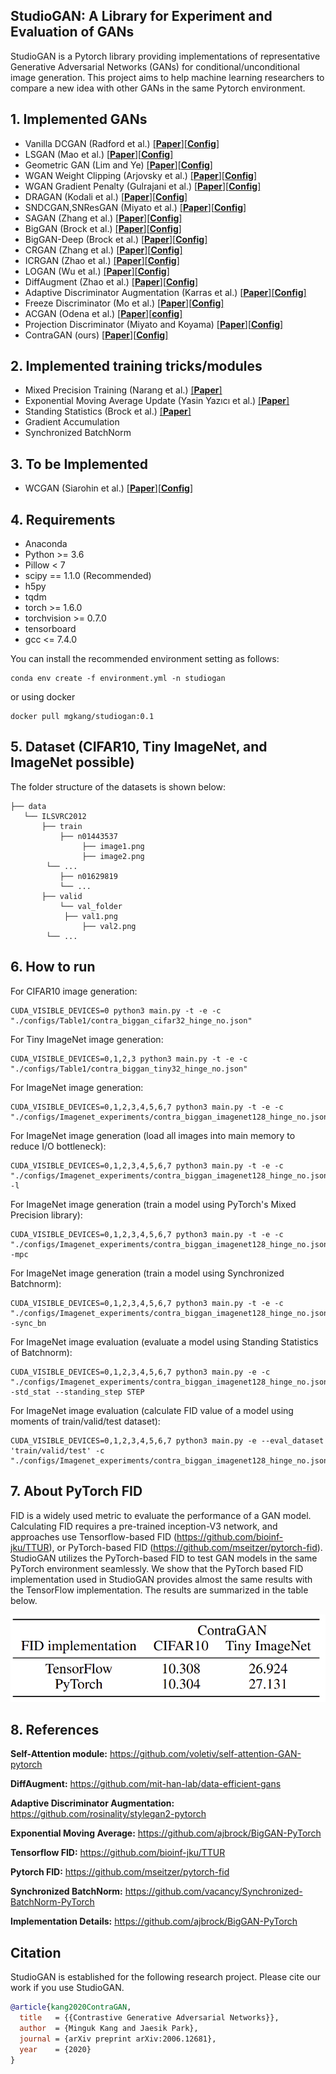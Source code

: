 ## StudioGAN: A Library for Experiment and Evaluation of GANs

StudioGAN is a Pytorch library providing implementations of representative Generative Adversarial Networks (GANs) for conditional/unconditional image generation. This project aims to help machine learning researchers to compare a new idea with other GANs in the same Pytorch environment.

## 1. Implemented GANs

* Vanilla DCGAN (Radford et al.) [[**Paper**]](https://arxiv.org/abs/1511.06434)[[**Config**]]()
* LSGAN (Mao et al.) [[**Paper**]](https://arxiv.org/abs/1611.04076)[[**Config**]]()
* Geometric GAN (Lim and Ye) [[**Paper**]](https://arxiv.org/abs/1705.02894)[[**Config**]]()
* WGAN Weight Clipping (Arjovsky et al.) [[**Paper**]](https://arxiv.org/abs/1701.07875)[[**Config**]]()
* WGAN Gradient Penalty (Gulrajani et al.) [[**Paper**]](https://arxiv.org/abs/1704.00028)[[**Config**]]()
* DRAGAN (Kodali et al.) [[**Paper**]](https://arxiv.org/abs/1705.07215)[[**Config**]]()
* SNDCGAN,SNResGAN (Miyato et al.) [[**Paper**]](https://arxiv.org/abs/1802.05957)[[**Config**]]()
* SAGAN (Zhang et al.) [[**Paper**]](https://arxiv.org/abs/1805.08318)[[**Config**]]()
* BigGAN (Brock et al.) [[**Paper**]](https://arxiv.org/abs/1809.11096)[[**Config**]]()
* BigGAN-Deep (Brock et al.) [[**Paper**]](https://arxiv.org/abs/1809.11096)[[**Config**]]()
* CRGAN (Zhang et al.) [[**Paper**]](https://arxiv.org/abs/1910.12027)[[**Config**]]()
* ICRGAN (Zhao et al.) [[**Paper**]](https://arxiv.org/abs/2002.04724)[[**Config**]]()
* LOGAN (Wu et al.) [[**Paper**]](https://arxiv.org/abs/1912.00953)[[**Config**]]()
* DiffAugment (Zhao et al.) [[**Paper**]](https://arxiv.org/abs/2006.10738)[[**Config**]]()
* Adaptive Discriminator Augmentation (Karras et al.) [[**Paper**]](https://arxiv.org/abs/2006.06676)[[**Config**]]()
* Freeze Discriminator (Mo et al.) [[**Paper**]](https://arxiv.org/abs/2002.10964)[[**Config**]]()
* ACGAN (Odena et al.) [[**Paper**]](https://arxiv.org/abs/1610.09585)[[**config**]]()
* Projection Discriminator (Miyato and Koyama) [[**Paper**]](https://arxiv.org/abs/1802.05637)[[**Config**]]()
* ContraGAN (ours) [[**Paper**]](https://arxiv.org/abs/2006.12681)[[**Config**]]()


## 2. Implemented training tricks/modules

* Mixed Precision Training (Narang et al.) [[**Paper**]](https://arxiv.org/abs/1710.03740)
* Exponential Moving Average Update (Yasin Yazıcı et al.) [[**Paper**]](https://arxiv.org/abs/1806.04498)
* Standing Statistics (Brock et al.) [[**Paper**]](https://arxiv.org/abs/1809.11096)
* Gradient Accumulation
* Synchronized BatchNorm


## 3. To be Implemented

* WCGAN (Siarohin et al.) [[**Paper**]](https://arxiv.org/abs/1806.00420)[[**Config**]]()


## 4. Requirements

- Anaconda
- Python >= 3.6
- Pillow < 7
- scipy == 1.1.0 (Recommended)
- h5py
- tqdm
- torch >= 1.6.0
- torchvision >= 0.7.0
- tensorboard
- gcc <= 7.4.0


You can install the recommended environment setting as follows:

```
conda env create -f environment.yml -n studiogan
```

or using docker
```
docker pull mgkang/studiogan:0.1
```

## 5. Dataset (CIFAR10, Tiny ImageNet, and ImageNet possible)
The folder structure of the datasets is shown below:
```
├── data
   └── ILSVRC2012
       ├── train
           ├── n01443537
     	        ├── image1.png
     	        ├── image2.png
		└── ...
           ├── n01629819
           └── ...
       ├── valid
           └── val_folder
	        ├── val1.png
     	        ├── val2.png
		└── ...
```


## 6. How to run

For CIFAR10 image generation:

```
CUDA_VISIBLE_DEVICES=0 python3 main.py -t -e -c "./configs/Table1/contra_biggan_cifar32_hinge_no.json"
```

For Tiny ImageNet image generation:

```
CUDA_VISIBLE_DEVICES=0,1,2,3 python3 main.py -t -e -c "./configs/Table1/contra_biggan_tiny32_hinge_no.json"
```

For ImageNet image generation:

```
CUDA_VISIBLE_DEVICES=0,1,2,3,4,5,6,7 python3 main.py -t -e -c "./configs/Imagenet_experiments/contra_biggan_imagenet128_hinge_no.json"
```

For ImageNet image generation (load all images into main memory to reduce I/O bottleneck):
```
CUDA_VISIBLE_DEVICES=0,1,2,3,4,5,6,7 python3 main.py -t -e -c "./configs/Imagenet_experiments/contra_biggan_imagenet128_hinge_no.json" -l
```

For ImageNet image generation (train a model using PyTorch's Mixed Precision library):
```
CUDA_VISIBLE_DEVICES=0,1,2,3,4,5,6,7 python3 main.py -t -e -c "./configs/Imagenet_experiments/contra_biggan_imagenet128_hinge_no.json" -mpc
```

For ImageNet image generation (train a model using Synchronized Batchnorm):
```
CUDA_VISIBLE_DEVICES=0,1,2,3,4,5,6,7 python3 main.py -t -e -c "./configs/Imagenet_experiments/contra_biggan_imagenet128_hinge_no.json" -sync_bn
```

For ImageNet image evaluation (evaluate a model using Standing Statistics of Batchnorm):
```
CUDA_VISIBLE_DEVICES=0,1,2,3,4,5,6,7 python3 main.py -e -c "./configs/Imagenet_experiments/contra_biggan_imagenet128_hinge_no.json" -std_stat --standing_step STEP
```

For ImageNet image evaluation (calculate FID value of a model using moments of train/valid/test dataset):
```
CUDA_VISIBLE_DEVICES=0,1,2,3,4,5,6,7 python3 main.py -e --eval_dataset 'train/valid/test' -c "./configs/Imagenet_experiments/contra_biggan_imagenet128_hinge_no.json"
```

## 7. About PyTorch FID

FID is a widely used metric to evaluate the performance of a GAN model. Calculating FID requires a pre-trained inception-V3 network, and approaches use Tensorflow-based FID (https://github.com/bioinf-jku/TTUR), or PyTorch-based FID (https://github.com/mseitzer/pytorch-fid). StudioGAN utilizes the PyTorch-based FID to test GAN models in the same PyTorch environment seamlessly. We show that the PyTorch based FID implementation used in StudioGAN provides almost the same results with the TensorFlow implementation. The results are summarized in the table below.
<p align="center"><img src = 'docs/figures/Table3.png' height = '140px' width = '520px'>

## 8. References

**Self-Attention module:** https://github.com/voletiv/self-attention-GAN-pytorch

**DiffAugment:** https://github.com/mit-han-lab/data-efficient-gans

**Adaptive Discriminator Augmentation:** https://github.com/rosinality/stylegan2-pytorch

**Exponential Moving Average:** https://github.com/ajbrock/BigGAN-PyTorch

**Tensorflow FID:** https://github.com/bioinf-jku/TTUR

**Pytorch FID:** https://github.com/mseitzer/pytorch-fid

**Synchronized BatchNorm:** https://github.com/vacancy/Synchronized-BatchNorm-PyTorch

**Implementation Details:** https://github.com/ajbrock/BigGAN-PyTorch

## Citation
StudioGAN is established for the following research project. Please cite our work if you use StudioGAN.
```bib
@article{kang2020ContraGAN,
  title   = {{Contrastive Generative Adversarial Networks}},
  author  = {Minguk Kang and Jaesik Park},
  journal = {arXiv preprint arXiv:2006.12681},
  year    = {2020}
}
```
